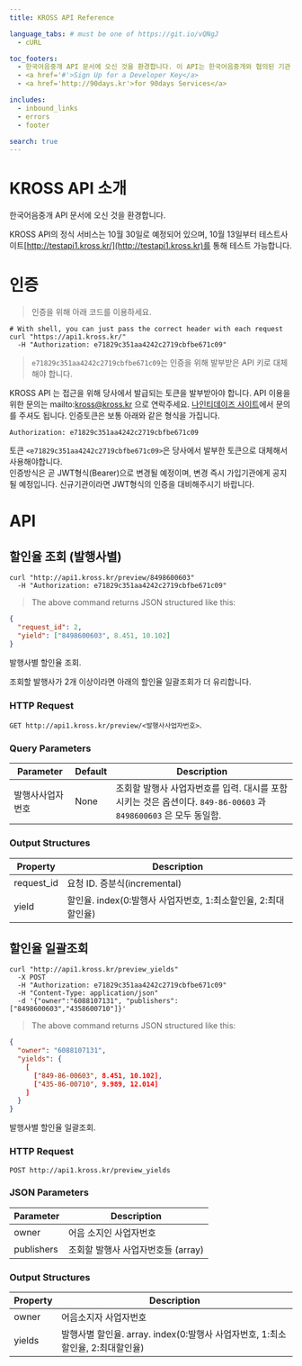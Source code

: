 ```yaml
---
title: KROSS API Reference

language_tabs: # must be one of https://git.io/vQNgJ
  - cURL

toc_footers:
  - 한국어음중개 API 문서에 오신 것을 환경합니다. 이 API는 한국어음중개와 협의된 기관 및 사용자가 접근할 수 있으며, 모든 정보의 지적재산권과 소유권은 한국어음중개에 있음을 공지합니다.
  - <a href='#'>Sign Up for a Developer Key</a>
  - <a href='http://90days.kr'>for 90days Services</a>

includes:
  - inbound_links
  - errors
  - footer

search: true
---
```


# KROSS API 소개

한국어음중개 API 문서에 오신 것을 환경합니다.

KROSS API의 정식 서비스는 10월 30일로 예정되어 있으며, 10월 13일부터 테스트사이트[http://testapi1.kross.kr/](http://testapi1.kross.kr)를 통해 테스트 가능합니다.

# 인증

> 인증을 위해 아래 코드를 이용하세요.

```shell
# With shell, you can just pass the correct header with each request
curl "https://api1.kross.kr/"
  -H "Authorization: e71829c351aa4242c2719cbfbe671c09"
```

> `e71829c351aa4242c2719cbfbe671c09`는 인증을 위해 발부받은 API 키로 대체해야 합니다.

KROSS API 는 접근을 위해 당사에서 발급되는 토큰을 발부받아야 합니다. API 이용을 위한 문의는 mailto:kross@kross.kr 으로 연락주세요. [나인티데이즈 사이트](http://90days.kr/)에서 문의를 주셔도 됩니다.
인증토큰은 보통 아래와 같은 형식을 가집니다.

`Authorization: e71829c351aa4242c2719cbfbe671c09`

<aside class="success">
토큰 <code>&lt;e71829c351aa4242c2719cbfbe671c09&gt;</code>은 당사에서 발부한 토큰으로 대체해서 사용해야합니다. 
</aside>

<aside class="warning">
인증방식은 곧 JWT형식(Bearer)으로 변경될 예정이며, 변경 즉시 가입기관에게 공지될 예정입니다. 신규기관이라면 JWT형식의 인증을 대비해주시기 바랍니다.
</aside>


# API

## 할인율 조회 (발행사별)

```shell
curl "http://api1.kross.kr/preview/8498600603"
  -H "Authorization: e71829c351aa4242c2719cbfbe671c09"
```

> The above command returns JSON structured like this:

```json
{
  "request_id": 2,
  "yield": ["8498600603", 8.451, 10.102]
}
```

발행사별 할인율 조회.

<aside class="info">
조회할 발행사가 2개 이상이라면 아래의 할인율 일괄조회가 더 유리합니다.
</aside>


### HTTP Request

`GET http://api1.kross.kr/preview/<발행사사업자번호>`.

### Query Parameters

Parameter | Default | Description
--------- | ------- | -----------
발행사사업자번호 | None | 조회할 발행사 사업자번호를 입력. 대시를 포함시키는 것은 옵션이다. `849-86-00603` 과 `8498600603` 은 모두 동일함.

### Output Structures

Property | Description
--------- | -----------
request_id | 요청 ID. 증분식(incremental)
yield | 할인율. index(0:발행사 사업자번호, 1:최소할인율, 2:최대할인율)


## 할인율 일괄조회

```shell
curl "http://api1.kross.kr/preview_yields"
  -X POST
  -H "Authorization: e71829c351aa4242c2719cbfbe671c09"
  -H "Content-Type: application/json"
  -d '{"owner":"6088107131", "publishers":["8498600603","4358600710"]}'
```

> The above command returns JSON structured like this:

```json
{
  "owner": "6088107131",
  "yields": {
    [
      ["849-86-00603", 8.451, 10.102],
      ["435-86-00710", 9.989, 12.014]
    ]
  }
}
```

발행사별 할인율 일괄조회.


### HTTP Request

`POST http://api1.kross.kr/preview_yields`

### JSON Parameters

Parameter | Description
--------- | -----------
owner | 어음 소지인 사업자번호
publishers | 조회할 발행사 사업자번호들 (array)


### Output Structures

Property | Description
--------- | -----------
owner | 어음소지자 사업자번호
yields | 발행사별 할인율. array. index(0:발행사 사업자번호, 1:최소할인율, 2:최대할인율)



